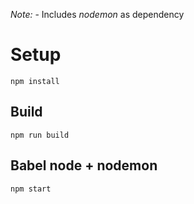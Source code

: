 *Note:* - Includes *nodemon* as dependency
# Setup
`npm install`

## Build 
`npm run build`

## Babel node + nodemon
`npm start`